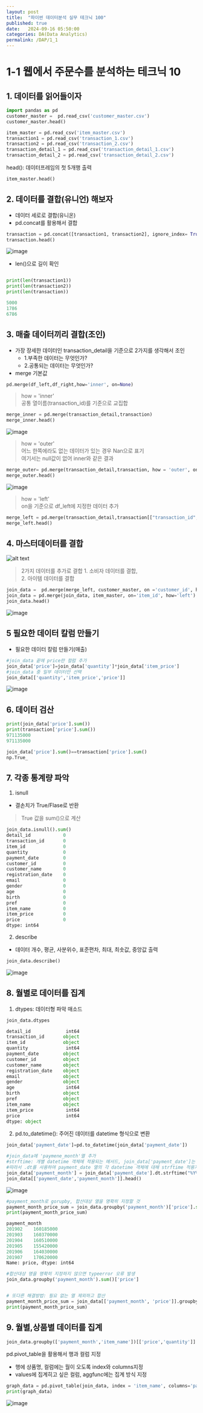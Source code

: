 ```yaml
---
layout: post
title:  "파이썬 데이터분석 실무 테크닉 100"
published: true
date:   2024-09-16 05:50:00
categories: DA(Data Analytics)
permalink: /DAP/1_1
---
```


# 1-1 웹에서 주문수를 분석하는 테크닉 10

## 1. 데이터를 읽어들이자 

``` python
import pandas as pd
customer_master =  pd.read_csv('customer_master.csv')
customer_master.head()

item_master = pd.read_csv('item_master.csv')
transaction1 = pd.read_csv('transaction_1.csv')
transaction2 = pd.read_csv('transaction_2.csv')
transaction_detail_1 = pd.read_csv('transaction_detail_1.csv')
transaction_detail_2 = pd.read_csv('transaction_detail_2.csv')
```

head(): 데이터프레임의 첫 5개행 출력

``` python
item_master.head()
```


## 2. 데이터를 결합(유니언) 해보자

- 데이터 세로로 결합(유니온)
- pd.concat를 활용해서 결합

```python
transaction = pd.concat([transaction1, transaction2], ignore_index= True)
transaction.head()

```

![image](https://github.com/user-attachments/assets/809d0aa0-5571-4640-b345-c527d06a1a73)

- len()으로 길이 확인

```python

print(len(transaction1))
print(len(transaction2))
print(len(transaction))

5000
1786
6786
```
## 3. 매출 데이터끼리 결합(조인)

- 가장 장세한 데이터인 transaction_detail을 기준으로 2가지를 생각해서 조인
  - 1.부족한 데이터는 무엇인가?
  - 2.공통되는 데이터는 무엇인가?
- merge 기본값

``` python
pd.merge(df_left,df_right,how='inner', on=None)
```

>how = 'inner'     
 공통 열이름(transaction_id)를 기준으로 교집합
```python
merge_inner = pd.merge(transaction_detail,transaction)
merge_inner.head()
```

![image](https://github.com/user-attachments/assets/aeaead96-0548-4e49-9833-6db1c19cab96)

> how = 'outer'    
어느 한쪽에라도 없는 데이터가 있는 경우 Nan으로 표기   
여기서는 null값이 없어 inner와 같은 결과
```python
merge_outer= pd.merge(transaction_detail,transaction, how = 'outer', on = 'transaction_id')
merge_outer.head()
```

![image](https://github.com/user-attachments/assets/39e559e8-fdfc-4aba-9017-cae0f43e79fc)

> how = 'left'   
on을 기준으로 df_left에 지정한 데이터 추가

```python
merge_left = pd.merge(transaction_detail,transaction[["transaction_id","payment_date","customer_id"]], on = 'transaction_id', how = 'left')
merge_left.head()
```
## 4. 마스터데이터를 결합
![alt text](image-1.png)

> 2가지 데이터를 추가로 결합   1. 소비자 데이터를 결합,    
>2. 아이템 데이터를 결합

```python
join_data =  pd.merge(merge_left, customer_master, on ='customer_id', how = 'left')
join_data = pd.merge(join_data, item_master, on='item_id', how='left')
join_data.head()
```
![image](https://github.com/user-attachments/assets/bd41aed1-a1e4-47e4-8b21-652ea9b6a56d)

## 5 필요한 데이터 칼럼 만들기

- 필요한 데이터 칼럼 만들기(매출)

```python
#join_data 끝에 price란 컬럼 추가
join_data['price']=join_data['quantity']*join_data['item_price']
#join_data 중 일부 데이터만 선택
join_data[['quantity','item_price','price']]
```

![image](https://github.com/user-attachments/assets/22c8d502-9ca0-416a-abd6-0ae3af1348e8)

## 6. 데이터 검산

```python
print(join_data['price'].sum())
print(transaction['price'].sum())
971135000
971135000

join_data['price'].sum()==transaction['price'].sum()
np.True_
```

## 7. 각종 통계량 파악

1. isnull
- 결손치가 True/Flase로 반환

> True 값을 sum()으로 계산

```python
join_data.isnull().sum()
detail_id            0
transaction_id       0
item_id              0
quantity             0
payment_date         0
customer_id          0
customer_name        0
registration_date    0
email                0
gender               0
age                  0
birth                0
pref                 0
item_name            0
item_price           0
price                0
dtype: int64
```
2. describe
- 데이터 개수, 평균, 사분위수, 표준편차, 최대, 최솟값, 중앙값 출력

```python
join_data.describe()
```

![image](https://github.com/user-attachments/assets/f179fc7f-137f-4108-9543-dce2ff0faeff)

## 8. 월별로 데이터를 집계

1. dtypes: 데이터형 파악 매소드

```python
join_data.dtypes

detail_id             int64
transaction_id       object
item_id              object
quantity              int64
payment_date         object
customer_id          object
customer_name        object
registration_date    object
email                object
gender               object
age                   int64
birth                object
pref                 object
item_name            object
item_price            int64
price                 int64
dtype: object
```

2. pd.to_datetime(): 주어진 데이터를 datetime 형식으로 변환

```python
join_data['payment_date']=pd.to_datetime(join_data['payment_date'])

#join_data에 'paymene_month'열 추가
#strftime: 개별 datetime 객체에 적용되는 메서드, join_data['payment_date']는 sreies 객체이므로 바로 strftime을 사용하면 AtributeError 발생
#따라서 .dt를 사용하여 payment_date 열의 각 datetime 객체에 대해 strftime 적용가능, "YYYYMM" 형태로 데이터 저장
join_data['payment_month'] = join_data['payment_date'].dt.strftime("%Y%m")
join_data[['payment_date','payment_month']].head()
```

![image](https://github.com/user-attachments/assets/04f2191d-7ebd-44a7-a4f0-9f73d0802988)

```python
#payment_month로 gorupby, 합산대상 열을 명확히 지정할 것
payment_month_price_sum = join_data.groupby('payment_month')['price'].sum()
print(payment_month_price_sum)

payment_month
201902    160185000
201903    160370000
201904    160510000
201905    155420000
201906    164030000
201907    170620000
Name: price, dtype: int64

#합산대상 명을 명확히 지정하지 않으면 typeerror 오류 발생
join_data.groupby('payment_month').sum()['price']


# 또다른 해결방법: 필요 없는 열 제외하고 합산
payment_month_price_sum = join_data[['payment_month', 'price']].groupby('payment_month').sum()
print(payment_month_price_sum)

```

## 9. 월별,상품별 데이터를 집계

```python
join_data.groupby(['payment_month','item_name'])[['price','quantity']].sum()
```

pd.pivot_table을 활용해서 행과 컬럼 지정
- 행에 상품명, 컬럼에는 월이 오도록 index와 columns지정
- values에 집계히고 싶은 컬럼, aggfunc에는 집계 방식 지정

```python
graph_data = pd.pivot_table(join_data, index = 'item_name', columns='payment_month',values= ['price','quantity'],aggfunc='sum')
print(graph_data)
```

![image](https://github.com/user-attachments/assets/4fe85bd5-1bb9-4075-bc43-29ab1d6ddca7)


